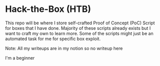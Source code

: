 # Hack-the-Box (HTB)

This repo will be where I store self-crafted Proof of Concept (PoC) Script for boxes that I have done. Majority of these scripts already exists but I want to craft my own to learn more. Some of the scripts might just be an automated task for me for specific box exploit.


Note: All my writeups are in my notion so no writeup here 

I'm a beginner
